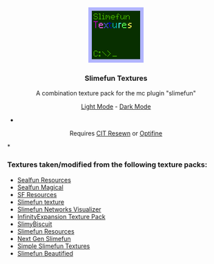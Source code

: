 <br />
<p align="center">
  <a href="https://github.com/ServerSMP-Github/Slimefun-Textures">
    <img src="./icon.png" alt="SFT-logo">
  </a>
</p>

<h3 align="center">Slimefun Textures</h3>

<p align="center">A combination texture pack for the mc plugin "slimefun"</p>

<p align="center">
  <a href="https://github.com/ServerSMP-Github/Slimefun-Textures/releases/latest/download/slimefun-textures-light.zip">Light Mode</a>
  -
  <a href="https://github.com/ServerSMP-Github/Slimefun-Textures/releases/latest/download/slimefun-textures-dark.zip">Dark Mode</a>
</p>

*
<p align="center">
  Requires
  <a href="https://modrinth.com/mod/cit-resewn">CIT Resewn</a>
  or
  <a href="https://www.optifine.net/home">Optifine</a>
</p>
*

### Textures taken/modified from the following texture packs:

- [Sealfun Resources](https://www.planetminecraft.com/texture-pack/sealfun-resources/)
- [Sealfun Magical](https://www.planetminecraft.com/texture-pack/sealfun-magical/)
- [SF Resources](https://github.com/roracle/SF-resources/releases/tag/0.01-beta)
- [Slimefun texture](https://www.planetminecraft.com/texture-pack/slimefun-texture-by-raulh22/)
- [Slimefun Networks Visualizer](https://github.com/54M44R/Slimefun-Networks-Visualizer)
- [InfinityExpansion Texture Pack](https://github.com/Mooy1/InfinityExpansion/releases/tag/v1)
- [SlimyBiscuit](https://www.curseforge.com/minecraft/texture-packs/slimybiscuit)
- [Slimefun Resources](https://datapackcenter.com/projects/slimefun-resources-final.12/)
- [Next Gen Slimefun](https://www.curseforge.com/minecraft/texture-packs/next-gen-slimefun)
- [Simple Slimefun Textures](https://www.planetminecraft.com/texture-pack/simple-slimefun-textures/)
- [Slimefun Beautified](https://github.com/54M44R/Slimefun-Beautified)

